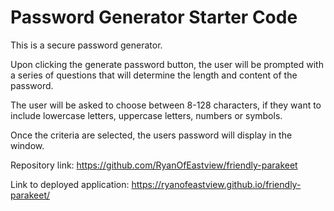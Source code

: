 # Password Generator Starter Code

This is a secure password generator.

Upon clicking the generate password button, the user will be prompted with a series of questions that will determine the length and content of the password.

The user will be asked to choose between 8-128 characters, if they want to include lowercase letters, uppercase letters, numbers or symbols.

Once the criteria are selected, the users password will display in the window.

Repository link: https://github.com/RyanOfEastview/friendly-parakeet

Link to deployed application: https://ryanofeastview.github.io/friendly-parakeet/
